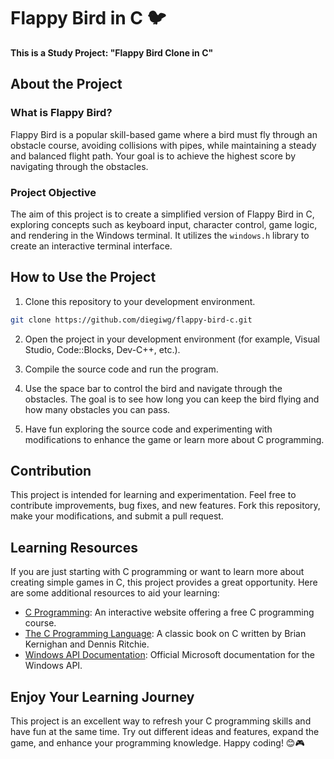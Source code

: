 # Flappy Bird in C 🐦

**This is a Study Project: "Flappy Bird Clone in C"**

## About the Project

### What is Flappy Bird?

Flappy Bird is a popular skill-based game where a bird must fly through an obstacle course, avoiding collisions with pipes, while maintaining a steady and balanced flight path. Your goal is to achieve the highest score by navigating through the obstacles.

### Project Objective

The aim of this project is to create a simplified version of Flappy Bird in C, exploring concepts such as keyboard input, character control, game logic, and rendering in the Windows terminal. It utilizes the `windows.h` library to create an interactive terminal interface.

## How to Use the Project

1. Clone this repository to your development environment.

```bash
git clone https://github.com/diegiwg/flappy-bird-c.git
```

2. Open the project in your development environment (for example, Visual Studio, Code::Blocks, Dev-C++, etc.).

3. Compile the source code and run the program.

4. Use the space bar to control the bird and navigate through the obstacles. The goal is to see how long you can keep the bird flying and how many obstacles you can pass.

5. Have fun exploring the source code and experimenting with modifications to enhance the game or learn more about C programming.

## Contribution

This project is intended for learning and experimentation. Feel free to contribute improvements, bug fixes, and new features. Fork this repository, make your modifications, and submit a pull request.

## Learning Resources

If you are just starting with C programming or want to learn more about creating simple games in C, this project provides a great opportunity. Here are some additional resources to aid your learning:

- [C Programming](https://www.learn-c.org/): An interactive website offering a free C programming course.
- [The C Programming Language](https://en.wikipedia.org/wiki/The_C_Programming_Language): A classic book on C written by Brian Kernighan and Dennis Ritchie.
- [Windows API Documentation](https://docs.microsoft.com/en-us/windows/win32/apiindex/windows-api-list): Official Microsoft documentation for the Windows API.

## Enjoy Your Learning Journey

This project is an excellent way to refresh your C programming skills and have fun at the same time. Try out different ideas and features, expand the game, and enhance your programming knowledge. Happy coding! 😊🎮
